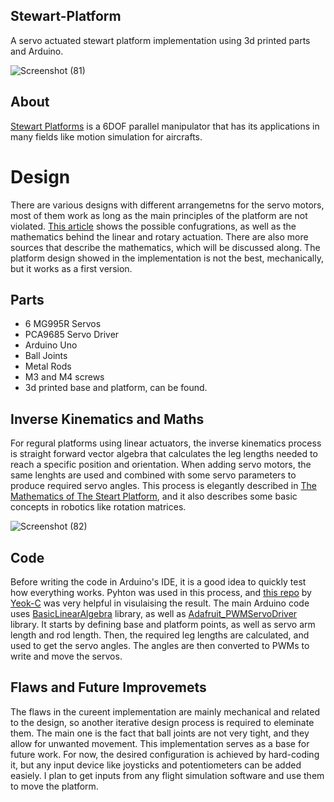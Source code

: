 ## Stewart-Platform
A servo actuated stewart platform implementation using 3d printed parts and Arduino.


![Screenshot (81)](https://github.com/user-attachments/assets/653ce345-0adc-4684-9c4c-713abd3bb4f6)

## About
[Stewart Platforms](https://en.wikipedia.org/wiki/Stewart_platform) is a 6DOF parallel manipulator that has its applications in many fields like motion simulation for aircrafts.

# Design
There are various designs with different arrangemetns for the servo motors, most of them work as long as the main principles of the platform are not violated. [This article](https://raw.org/research/inverse-kinematics-of-a-stewart-platform/) shows the possible confugrations, as well as the mathematics behind the linear and rotary actuation. There are also more sources that describe the mathematics, which will be discussed along.
The platform design showed in the implementation is not the best, mechanically, but it works as a first version.


## Parts
- 6 MG995R Servos
- PCA9685 Servo Driver
- Arduino Uno
- Ball Joints
- Metal Rods
- M3 and M4 screws
- 3d printed base and platform, can be found.


## Inverse Kinematics and Maths
For regural platforms using linear actuators, the inverse kinematics process is straight forward vector algebra that calculates the leg lengths needed to reach a specific position and orientation. When adding servo motors, the same lenghts are used and combined with some servo parameters to produce required servo angles. This process is elegantly described in [The Mathematics of The Steart Platform](https://web.archive.org/web/20130506134518/http://www.wokinghamu3a.org.uk/Maths%20of%20the%20Stewart%20Platform%20v5.pdf), and it also describes some basic concepts in robotics like rotation matrices. 

![Screenshot (82)](https://github.com/user-attachments/assets/de17ec05-3a8d-432e-9647-8b4e3b63e7a5)



## Code
Before writing the code in Arduino's IDE, it is a good idea to quickly test how everything works. Pyhton was used in this process, and [this repo](https://github.com/Yeok-c/Stewart_Py) by [Yeok-C](https://github.com/Yeok-c) was very helpful in visulaising the result.
The main Arduino code uses [BasicLinearAlgebra](https://github.com/tomstewart89/BasicLinearAlgebra) library, as well as [Adafruit_PWMServoDriver](https://github.com/adafruit/Adafruit-PWM-Servo-Driver-Library) library. It starts by defining base and platform points, as well as servo arm length and rod length. Then, the required leg lengths are calculated, and used to get the servo angles. The angles are then converted to PWMs to write and move the servos. 

## Flaws and Future Improvemets
The flaws in the cureent implementation are mainly mechanical and related to the design, so another iterative design process is required to eleminate them. The main one is the fact that ball joints are not very tight, and they allow for unwanted movement.
This implementation serves as a base for future work. For now, the desired configuration is achieved by hard-coding it, but any input device like joysticks and potentiometers can be added easiely. 
I plan to get inputs from any flight simulation software and use them to move the platform.
